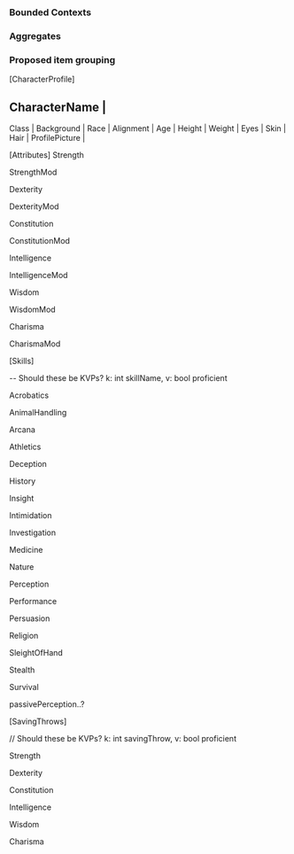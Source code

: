 ### Bounded Contexts

### Aggregates

### Proposed item grouping
[CharacterProfile]

CharacterName |
-------------
Class |
Background |
Race |
Alignment |
Age |
Height |
Weight |
Eyes |
Skin |
Hair |
ProfilePicture |


[Attributes]
Strength

StrengthMod

Dexterity

DexterityMod

Constitution

ConstitutionMod

Intelligence

IntelligenceMod

Wisdom

WisdomMod

Charisma

CharismaMod


[Skills]

-- Should these be KVPs? k: int skillName, v: bool proficient

Acrobatics

AnimalHandling

Arcana

Athletics

Deception

History

Insight

Intimidation

Investigation

Medicine

Nature

Perception

Performance

Persuasion

Religion

SleightOfHand

Stealth

Survival

passivePerception..? 


[SavingThrows]

// Should these be KVPs? k: int savingThrow, v: bool proficient

Strength

Dexterity

Constitution

Intelligence

Wisdom

Charisma

